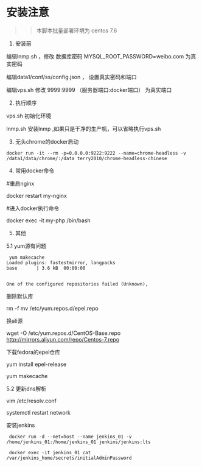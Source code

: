 # 安装注意

>>本脚本批量部署环境为 centos 7.6 

1. 安装前

编辑lnmp.sh ，修改 数据库密码 MYSQL_ROOT_PASSWORD=weibo.com  为真实密码

编辑data1/conf/ss/config.json ， 设置真实密码和端口

编辑vps.sh 修改 9999:9999 （服务器端口:docker端口） 为真实端口


2. 执行顺序

vps.sh  初始化环境

lnmp.sh 安装lnmp ,如果只是干净的生产机，可以省略执行vps.sh


3. 无头chrome的docker启动
```
docker run -it --rm -p=0.0.0.0:9222:9222 --name=chrome-headless -v /data1/data/chrome/:/data terry2010/chrome-headless-chinese

```

4. 常用docker命令

#重启nginx

docker restart my-nginx 

#进入docker执行命令

docker exec -it  my-php /bin/bash

5. 其他

5.1 yum源有问题

 ```
  yum makecache
Loaded plugins: fastestmirror, langpacks
base       | 3.6 kB  00:00:00     


 One of the configured repositories failed (Unknown),
 ```
 
 删除默认库 
 
 rm -f mv /etc/yum.repos.d/epel.repo
 
 换ali源
 
 wget -O /etc/yum.repos.d/CentOS-Base.repo http://mirrors.aliyun.com/repo/Centos-7.repo
 
 下载fedora的epel仓库
 
 yum install epel-release
 
 yum makecache
 
 5.2 更新dns解析
 
 vim /etc/resolv.conf 
 
 systemctl restart network
 
 
 
 
 安装jenkins
 ```
  docker run -d --net=host --name jenkins_01 -v /home/jenkins_01:/home/jenkins_01 jenkins/jenkins:lts 
  
  docker exec -it jenkins_01 cat /var/jenkins_home/secrets/initialAdminPassword    
  ```
 
